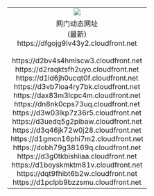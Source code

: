 ﻿<table>
  <tr></tr>
  <tr><td colspan=2 align=center><img src="https://dfgojg9lv43y2.cloudfront.net/Up/oGate.jpg" /></td></tr>
  <tr><td colspan=2 align=center>网门动态网址<br/>(最新)
<br>https://dfgojg9lv43y2.cloudfront.net
<br/>
<br>https://d2bv4s4hmlscw3.cloudfront.net
<br>https://d2raqktsfh2uyo.cloudfront.net
<br>https://d1ld6jh0ucqt0f.cloudfront.net
<br>https://d3vb7ioa4ry7bk.cloudfront.net
<br>https://dax83m3lcpc4m.cloudfront.net
<br>https://dn8nk0cps73uq.cloudfront.net
<br>https://d3w03lkp7z36r5.cloudfront.net
<br>https://d3uedq5g2pibaw.cloudfront.net
<br>https://d3q46jk72w0j28.cloudfront.net
<br>https://d1gmcn16phi7m2.cloudfront.net
<br>https://dobh79g38169q.cloudfront.net
<br>https://d3g0tkbishliaa.cloudfront.net
<br>https://d1boyskmktm81v.cloudfront.net
<br>https://dqt9fhibt6b2w.cloudfront.net
<br>https://d1pclpb9bzzsmu.cloudfront.net
    </td>
  </tr>
</table>
